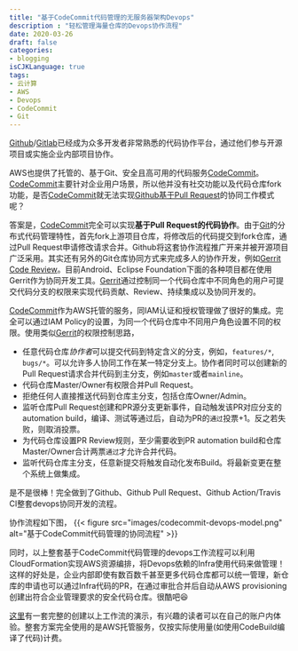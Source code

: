 ```yaml
---
title: "基于CodeCommit代码管理的无服务器架构Devops"
description : "轻松管理海量仓库的Devops协作流程"
date: 2020-03-26
draft: false
categories:
- blogging
isCJKLanguage: true
tags:
- 云计算
- AWS
- Devops
- CodeCommit
- Git
---
```

[Github][github]/[Gitlab][gitlab]已经成为众多开发者非常熟悉的代码协作平台，通过他们参与开源项目或实施企业内部项目协作。

AWS也提供了托管的、基于Git、安全且高可用的代码服务[CodeCommit][codecommit]。[CodeCommit][codecommit]主要针对企业用户场景，所以他并没有社交功能以及代码仓库fork功能，是否[CodeCommit][codecommit]就无法实现[Github基于Pull Request][github-pr]的协同工作模式呢？

<!--more-->

答案是，[CodeCommit][codecommit]完全可以实现**基于Pull Request的代码协作**。由于[Git][git]的分布式代码管理特性，首先fork上游项目仓库，将修改后的代码提交到fork仓库，通过Pull Request申请修改请求合并。Github将这套协作流程推广开来并被开源项目广泛采用。其实还有另外的Git仓库协同方式来完成多人的协作开发，例如[Gerrit Code Review][gerrit]。目前Android、Eclipse Foundation下面的各种项目都在使用Gerrit作为协同开发工具。[Gerrit][gerrit]通过控制同一个代码仓库中不同角色的用户可提交代码分支的权限来实现代码贡献、Review、持续集成以及协同开发的。

[CodeCommit][codecommit]作为AWS托管的服务，同IAM认证和授权管理做了很好的集成。完全可以通过IAM Policy的设置，为同一个代码仓库中不同用户角色设置不同的权限。使用类似[Gerrit][gerrit]的权限控制思路，

- 任意代码仓库*协作者*可以提交代码到特定含义的分支，例如，`features/*`, `bugs/*`。可以允许多人协同工作在某一特定分支上。协作者同时可以创建新的Pull Request请求合并代码到主分支，例如`master`或者`mainline`。
- 代码仓库Master/Owner有权限合并Pull Request。
- 拒绝任何人直接推送代码到仓库主分支，包括仓库Owner/Admin。
- 监听仓库Pull Request创建和PR源分支更新事件，自动触发该PR对应分支的automation build，编译、测试等通过后，自动为PR的`通过`投票+1。反之若失败，则取消投票。
- 为代码仓库设置PR Review规则，至少需要收到PR automation build和仓库Master/Owner合计两票`通过`才允许合并代码。
- 监听代码仓库主分支，任意新提交将触发自动化发布Build。将最新变更在整个系统上做集成。

是不是很棒！完全做到了Github、Github Pull Request、Github Action/Travis CI整套devops协同开发的流程。

协作流程如下图，
{{< figure src="images/codecommit-devops-model.png" alt="基于CodeCommit代码管理的协同流程" >}}

同时，以上整套基于CodeCommit代码管理的devops工作流程可以利用CloudFormation实现AWS资源编排，将Devops依赖的Infra使用代码来做管理！这样的好处是，企业内部即使有数百数千甚至更多代码仓库都可以统一管理，新仓库的申请也可以通过Infra代码的PR，在通过审批合并后自动从AWS provisioning创建出符合企业管理要求的安全代码仓库。很酷吧:laughing:

[这里][codecommit-devops-model]有一套完整的创建以上工作流的演示，有兴趣的读者可以在自己的账户内体验。整套方案完全使用的是AWS托管服务，仅按实际使用量(如使用CodeBuild编译了代码)计费。

[github]: https://github.com/
[gitlab]: https://about.gitlab.com/
[codecommit]: https://aws.amazon.com/codecommit/
[github-pr]: https://help.github.com/en/github/collaborating-with-issues-and-pull-requests/about-pull-requests
[git]: https://git-scm.com/
[gerrit]: https://www.gerritcodereview.com/
[codecommit-devops-model]: https://github.com/zxkane/cdk-collections/tree/master/codecommit-collaboration-model
